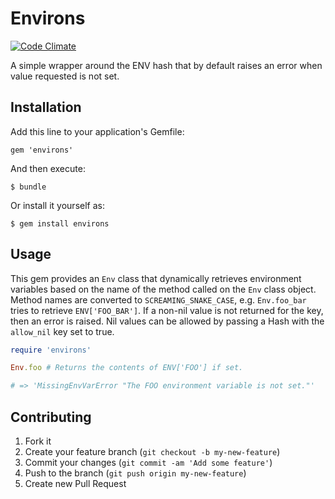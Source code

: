 # Environs
[![Code Climate](https://codeclimate.com/github/primedia/environs.png)](https://codeclimate.com/github/primedia/environs)


A simple wrapper around the ENV hash that by default raises an error when value requested is not set.

## Installation

Add this line to your application's Gemfile:

    gem 'environs'

And then execute:

    $ bundle

Or install it yourself as:

    $ gem install environs

## Usage

This gem provides an `Env` class that dynamically retrieves environment variables based on the name of the method called on the `Env` class object. Method names are converted to `SCREAMING_SNAKE_CASE`, e.g. `Env.foo_bar` tries to retrieve `ENV['FOO_BAR']`. If a non-nil value is not returned for the key, then an error is raised. Nil values can be allowed by passing a Hash with the `allow_nil` key set to true.

```ruby
require 'environs'

Env.foo # Returns the contents of ENV['FOO'] if set.

# => 'MissingEnvVarError "The FOO environment variable is not set."'
```

## Contributing

1. Fork it
2. Create your feature branch (`git checkout -b my-new-feature`)
3. Commit your changes (`git commit -am 'Add some feature'`)
4. Push to the branch (`git push origin my-new-feature`)
5. Create new Pull Request
